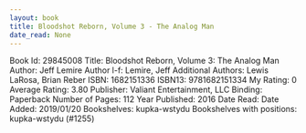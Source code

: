 ```yaml
---
layout: book
title: Bloodshot Reborn, Volume 3 - The Analog Man
date_read: None
---
```


Book Id: 29845008
Title: Bloodshot Reborn, Volume 3: The Analog Man
Author: Jeff Lemire
Author l-f: Lemire, Jeff
Additional Authors: Lewis LaRosa, Brian Reber
ISBN: 1682151336
ISBN13: 9781682151334
My Rating: 0
Average Rating: 3.80
Publisher: Valiant Entertainment, LLC
Binding: Paperback
Number of Pages: 112
Year Published: 2016
Date Read: 
Date Added: 2019/01/20
Bookshelves: kupka-wstydu
Bookshelves with positions: kupka-wstydu (#1255)

